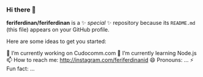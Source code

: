 ### Hi there 👋

**feriferdinan/feriferdinan** is a ✨ _special_ ✨ repository because its `README.md` (this file) appears on your GitHub profile.

Here are some ideas to get you started:

🔭 I’m currently working on Cudocomm.com
🌱 I’m currently learning Node.js
📫 How to reach me: http://instagram.com/feriferdinanid
😄 Pronouns: ...
⚡ Fun fact: ...
